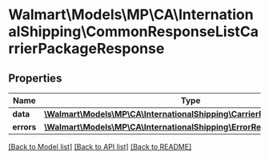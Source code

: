 # Walmart\Models\MP\CA\InternationalShipping\CommonResponseListCarrierPackageResponse

## Properties

Name | Type | Description | Notes
------------ | ------------- | ------------- | -------------
**data** | [**\Walmart\Models\MP\CA\InternationalShipping\CarrierPackageResponse[]**](CarrierPackageResponse.md) | data | [optional]
**errors** | [**\Walmart\Models\MP\CA\InternationalShipping\ErrorResponse[]**](ErrorResponse.md) | errors | [optional]


[[Back to Model list]](./) [[Back to API list]](../../../../../README.md#supported-apis) [[Back to README]](../../../../../README.md)
